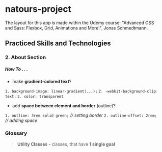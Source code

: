 # natours-project
The layout for this app is made within the Udemy course: "Advanced CSS and Sass: Flexbox, Grid, Animations and More!", Jonas Schmedtmann.

## Practiced Skills and Technologies

### 2. About Section

##### How To . . .

- make **gradient-colored text**?

```1. background-image: linear-gradient(...);```
```2. -webkit-background-clip: text;```
```3. color: transparent```

- add **space between element and border** (outline)?

```1. outline: 3rem solid green;``` *// setting border*
```2. outline-offset: 2rem;``` *// adding space*

### Glossary

> **Utility Classes** - classes, that have **1 single goal**
